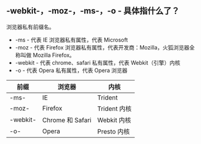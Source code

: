## -webkit-，-moz-，-ms-，-o - 具体指什么了？

   浏览器私有前缀名。
   - -ms - 代表 IE 浏览器私有属性，代表 Microsoft
   - -moz - 代表 Firefox 浏览器私有属性，代表开发商：Mozilla，火狐浏览器全称叫做 Mozilla Firefox。
   - -webkit - 代表 chrome、safari 私有属性，代表 Webkit（引擎）内核
   - -o - 代表 Opera 私有属性，代表 Opera 浏览器

   前缀 | 浏览器 | 内核
   ---|---|---
   -ms- | IE | Trident
   -moz- | Firefox | Trident 内核
   -webkit- | Chrome 和 Safari | Webkit 内核
   -o-	| Opera | Presto 内核
